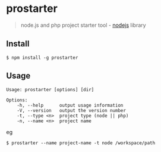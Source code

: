 prostarter
==========

> node.js and php project starter tool - [nodejs](http://nodejs.org) library

## Install

    $ npm install -g prostarter

## Usage

    Usage: prostarter [options] [dir]

    Options:
        -h, --help      output usage information
        -V, --version   output the version number
        -t, --type <n>  project type (node || php)
        -n, --name <n>  project name

eg

    $ prostarter --name project-name -t node /workspace/path
